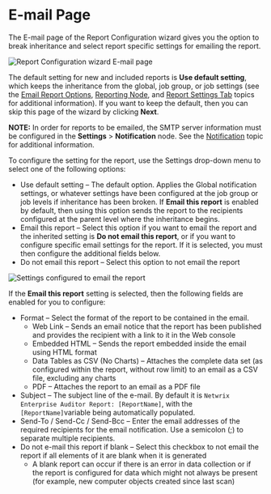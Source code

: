 # E-mail Page

The E-mail page of the Report Configuration wizard gives you the option to break inheritance and
select report specific settings for emailing the report.

![Report Configuration wizard E-mail page](/img/product_docs/accessanalyzer/11.6/accessanalyzer/admin/settings/email.webp)

The default setting for new and included reports is **Use default setting**, which keeps the
inheritance from the global, job group, or job settings (see the
[Email Report Options](/docs/accessanalyzer/11.6/admin/settings/reporting.md#email-report-options),
[Reporting Node](/docs/accessanalyzer/11.6/admin/jobs/group/reporting.md),
and
[Report Settings Tab](/docs/accessanalyzer/11.6/admin/jobs/job/properties/reportsettings.md)
topics for additional information). If you want to keep the default, then you can skip this page of
the wizard by clicking **Next**.

**NOTE:** In order for reports to be emailed, the SMTP server information must be configured in the
**Settings** > **Notification** node. See the
[Notification](/docs/accessanalyzer/11.6/admin/settings/notification.md)
topic for additional information.

To configure the setting for the report, use the Settings drop-down menu to select one of the
following options:

- Use default setting – The default option. Applies the Global notification settings, or whatever
  settings have been configured at the job group or job levels if inheritance has been broken. If
  **Email this report** is enabled by default, then using this option sends the report to the
  recipients configured at the parent level where the inheritance begins.
- Email this report – Select this option if you want to email the report and the inherited setting
  is **Do not email this report**, or if you want to configure specific email settings for the
  report. If it is selected, you must then configure the additional fields below.
- Do not email this report – Select this option to not email the report

![Settings configured to email the report](/img/product_docs/accessanalyzer/11.6/accessanalyzer/admin/report/wizard/emailconfigured.webp)

If the **Email this report** setting is selected, then the following fields are enabled for you to
configure:

- Format – Select the format of the report to be contained in the email.
    - Web Link – Sends an email notice that the report has been published and provides the recipient
      with a link to it in the Web console
    - Embedded HTML – Sends the report embedded inside the email using HTML format
    - Data Tables as CSV (No Charts) – Attaches the complete data set (as configured within the
      report, without row limit) to an email as a CSV file, excluding any charts
    - PDF – Attaches the report to an email as a PDF file
- Subject – The subject line of the e-mail. By default it is
  `Netwrix Enterprise Auditor Report: [ReportName]`, with the `[ReportName]`variable being
  automatically populated.
- Send-To / Send-Cc / Send-Bcc – Enter the email addresses of the required recipients for the email
  notification. Use a semicolon (;) to separate multiple recipients.
- Do not e-mail this report if blank – Select this checkbox to not email the report if all elements
  of it are blank when it is generated
    - A blank report can occur if there is an error in data collection or if the report is
      configured for data which might not always be present (for example, new computer objects
      created since last scan)
